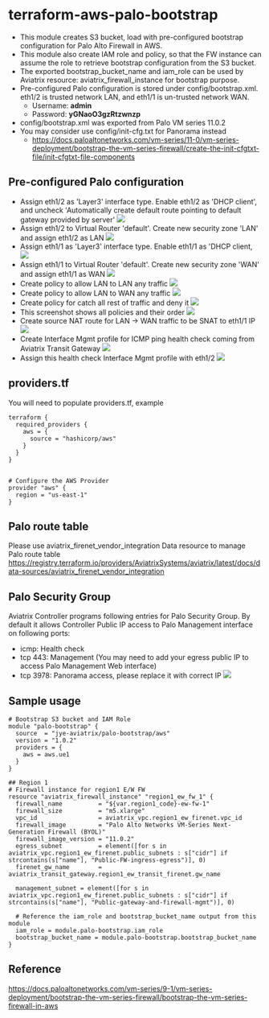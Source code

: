 # terraform-aws-palo-bootstrap
- This module creates S3 bucket, load with pre-configured bootstrap configuration for Palo Alto Firewall in AWS.
- This module also create IAM role and policy, so that the FW instance can assume the role to retrieve bootstrap configuration from the S3 bucket.
- The exported bootstrap_bucket_name and iam_role can be used by Aviatrix resource: aviatrix_firewall_instance for bootstrap purpose.
- Pre-configured Palo configuration is stored under config/bootstrap.xml. eth1/2 is trusted network LAN, and eth1/1 is un-trusted network WAN.
    - Username: **admin**
    - Password: **yGNaoO3gzRtzwnzp**
- config/bootstrap.xml was exported from Palo VM series 11.0.2
- You may consider use config/init-cfg.txt for Panorama instead 
    - https://docs.paloaltonetworks.com/vm-series/11-0/vm-series-deployment/bootstrap-the-vm-series-firewall/create-the-init-cfgtxt-file/init-cfgtxt-file-components

## Pre-configured Palo configuration
- Assign eth1/2 as 'Layer3' interface type. Enable eth1/2 as 'DHCP client', and uncheck 'Automatically create default route pointing to default gateway provided by server'
![](2023-10-17-10-11-42.png)
- Assign eth1/2 to Virtual Router 'default'. Create new security zone 'LAN' and assign eth1/2 as LAN
![](2023-10-17-10-55-19.png)
- Assign eth1/1 as 'Layer3' interface type. Enable eth1/1 as 'DHCP client,
![](2023-10-17-10-13-29.png)
- Assign eth1/1 to Virtual Router 'default'. Create new security zone 'WAN' and assign eth1/1 as WAN
![](2023-10-17-10-54-14.png)
- Create policy to allow LAN to LAN any traffic
![](2023-10-17-10-45-17.png)
- Create policy to allow LAN to WAN any traffic
![](2023-10-17-10-46-36.png)
- Create policy for catch all rest of traffic and deny it
![](2023-10-17-10-47-47.png)
- This screenshot shows all policies and their order
![](2023-10-17-10-48-20.png)
- Create source NAT route for LAN -> WAN traffic to be SNAT to eth1/1 IP
![](2023-10-17-10-49-56.png)
- Create Interface Mgmt profile for ICMP ping health check coming from Aviatrix Transit Gateway
![](2023-10-17-12-01-01.png)
- Assign this health check Interface Mgmt profile with eth1/2
![](2023-10-17-12-02-11.png)

## providers.tf
You will need to populate providers.tf, example
```
terraform {
  required_providers {
    aws = {
      source = "hashicorp/aws"
    }
  }
}


# Configure the AWS Provider
provider "aws" {
  region = "us-east-1"
}
```

## Palo route table
Please use aviatrix_firenet_vendor_integration Data resource to manage Palo route table
https://registry.terraform.io/providers/AviatrixSystems/aviatrix/latest/docs/data-sources/aviatrix_firenet_vendor_integration

## Palo Security Group
Aviatrix Controller programs following entries for Palo Security Group.
By default it allows Controller Public IP access to Palo Management interface on following ports:
- icmp: Health check
- tcp 443: Management (You may need to add your egress public IP to access Palo Management Web interface)
- tcp 3978: Panorama access, please replace it with correct IP
![](2023-10-17-17-24-18.png)

## Sample usage
```
# Bootstrap S3 bucket and IAM Role
module "palo-bootstrap" {
  source  = "jye-aviatrix/palo-bootstrap/aws"
  version = "1.0.2"
  providers = {
    aws = aws.ue1
  }
}

## Region 1
# Firewall instance for region1 E/W FW
resource "aviatrix_firewall_instance" "region1_ew_fw_1" {
  firewall_name          = "${var.region1_code}-ew-fw-1"
  firewall_size          = "m5.xlarge"
  vpc_id                 = aviatrix_vpc.region1_ew_firenet.vpc_id
  firewall_image         = "Palo Alto Networks VM-Series Next-Generation Firewall (BYOL)"
  firewall_image_version = "11.0.2"
  egress_subnet          = element([for s in aviatrix_vpc.region1_ew_firenet.public_subnets : s["cidr"] if strcontains(s["name"], "Public-FW-ingress-egress")], 0)
  firenet_gw_name        = aviatrix_transit_gateway.region1_ew_transit_firenet.gw_name

  management_subnet = element([for s in aviatrix_vpc.region1_ew_firenet.public_subnets : s["cidr"] if strcontains(s["name"], "Public-gateway-and-firewall-mgmt")], 0)

  # Reference the iam_role and bootstrap_bucket_name output from this module
  iam_role = module.palo-bootstrap.iam_role
  bootstrap_bucket_name = module.palo-bootstrap.bootstrap_bucket_name
}
```

## Reference
https://docs.paloaltonetworks.com/vm-series/9-1/vm-series-deployment/bootstrap-the-vm-series-firewall/bootstrap-the-vm-series-firewall-in-aws



